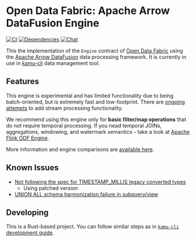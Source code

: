 # Open Data Fabric: Apache Arrow DataFusion Engine

[![CI](https://img.shields.io/github/actions/workflow/status/kamu-data/kamu-engine-datafusion/build.yaml?logo=githubactions&label=CI&logoColor=white&style=for-the-badge&branch=master)](https://github.com/kamu-data/kamu-engine-datafusion/actions)
[![Dependencies](https://deps.rs/repo/github/kamu-data/kamu-engine-datafusion/status.svg?&style=for-the-badge)](https://deps.rs/repo/github/kamu-data/kamu-engine-datafusion)
[![Chat](https://shields.io/discord/898726370199359498?style=for-the-badge&logo=discord&label=Discord)](https://discord.gg/nU6TXRQNXC)

This the implementation of the `Engine` contract of [Open Data Fabric](http://opendatafabric.org/) using the [Apache Arrow DataFusion](https://github.com/apache/arrow-datafusion) data processing framework. It is currently in use in [kamu-cli](https://github.com/kamu-data/kamu-cli) data management tool.


## Features
This engine is experimental and has limited functionality due to being batch-oriented, but is extremely fast and low-footprint. There are [ongoing attempts](https://github.com/apache/arrow-datafusion/issues/4285) to add stream processing functionality.

We recommend using this engine only for **basic filter/map operations** that do not require temporal processing. If you nead temporal JOINs, aggregations, windowing, and watermark semantics - take a look at [Apache Flink ODF Engine](https://github.com/kamu-data/kamu-engine-flink).

More information and engine comparisons are [available here](https://docs.kamu.dev/cli/supported-engines/).

## Known Issues
- [Not following the spec for TIMESTAMP_MILLIS legacy converted types](https://github.com/apache/arrow-rs/issues/4308)
  - Using patched version
- [UNION ALL schema harmonization failure in subquery/view](https://github.com/apache/arrow-datafusion/issues/6463)


## Developing
This is a Rust-based project. You can follow similar steps as in [`kamu-cli` development guide](https://github.com/kamu-data/kamu-cli/blob/master/DEVELOPER.md).
